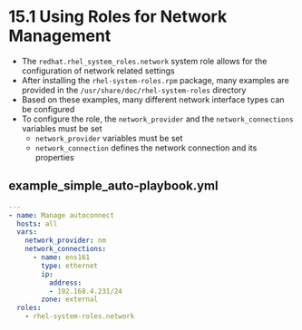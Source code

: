 # 15.1 Using Roles for Network Management
- The `redhat.rhel_system_roles.network` system role allows for the configuration of network related settings
- After installing the `rhel-system-roles.rpm` package, many examples are provided in the `/usr/share/doc/rhel-system-roles` directory
- Based on these examples, many different network interface types can be configured
- To configure the role, the `network_provider` and the `network_connections` variables must be set
  - `network_provider` variables must be set
  - `network_connection` defines the network connection and its properties

## example_simple_auto-playbook.yml
```yml
---
- name: Manage autoconnect
  hosts: all
  vars:
    network_provider: nm
    network_connections:
      - name: ens161
        type: ethernet
        ip:
          address:
          - 192.168.4.231/24
        zone: external
  roles:
    - rhel-system-roles.network
```
